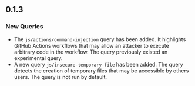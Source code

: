 ## 0.1.3

### New Queries

* The `js/actions/command-injection` query has been added. It highlights GitHub Actions workflows that may allow an
  attacker to execute arbitrary code in the workflow.
  The query previously existed an experimental query.
* A new query `js/insecure-temporary-file` has been added. The query detects the creation of temporary files that may be accessible by others users. The query is not run by default.

